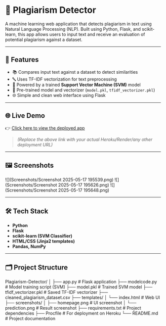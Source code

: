 # 📄 Plagiarism Detector

A machine learning web application that detects plagiarism in text using Natural Language Processing (NLP). Built using Python, Flask, and scikit-learn, this app allows users to input text and receive an evaluation of potential plagiarism against a dataset.

---

## 🚀 Features

- 📚 Compares input text against a dataset to detect similarities  
- 🔤 Uses TF-IDF vectorization for text preprocessing  
- 🤖 Powered by a trained **Support Vector Machine (SVM)** model  
- 🧠 Pre-trained model and vectorizer (`model.pkl`, `tfidf_vectorizer.pkl`)  
- 🌐 Simple and clean web interface using Flask

---

## 🌐 Live Demo

👉 [Click here to view the deployed app](https://plagiarism-detector-kn5a.onrender.com/)
> *(Replace the above link with your actual Heroku/Render/any other deployment URL)*

---

## 🖼️ Screenshots
![](Screenshots/Screenshot 2025-05-17 195539.png)
![](Screenshots/Screenshot 2025-05-17 195626.png)
![](Screenshots/Screenshot 2025-05-17 195648.png)

---

## 🛠️ Tech Stack

- **Python**  
- **Flask**  
- **scikit-learn (SVM Classifier)**  
- **HTML/CSS (Jinja2 templates)**  
- **Pandas, NumPy**

---

## 🗂️ Project Structure

Plagiarism-Detector/
│
├── app.py # Flask application
├── modelcode.py # Model training script (SVM)
├── model.pkl # Trained SVM model
├── tfidf_vectorizer.pkl # Saved TF-IDF vectorizer
├── cleaned_plagiarism_dataset.csv
├── templates/
│ └── index.html # Web UI
├── screenshots/
│ ├── homepage.png # UI screenshot
│ └── prediction.png # Result screenshot
├── requirements.txt # Project dependencies
├── Procfile # For deployment on Heroku
└── README.md # Project documentation

